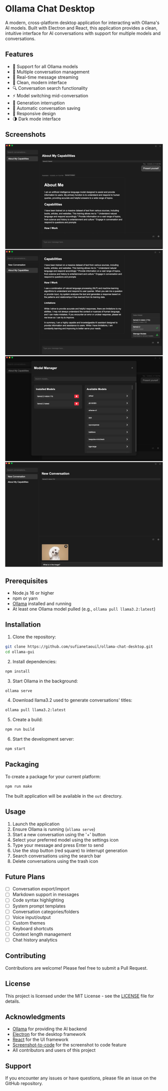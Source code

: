 # Ollama Chat Desktop

A modern, cross-platform desktop application for interacting with Ollama's AI models. Built with Electron and React, this application provides a clean, intuitive interface for AI conversations with support for multiple models and conversations.

## Features

- 🤖 Support for all Ollama models
- 💬 Multiple conversation management
- 🔄 Real-time message streaming
- 🎨 Clean, modern interface
- 🔍 Conversation search functionality
- ⚡ Model switching mid-conversation
- 🛑 Generation interruption
- 💾 Automatic conversation saving
- 📱 Responsive design
- 🌗 Dark mode interface

## Screenshots

![Screenshot](./screenshots/1.png)
![Screenshot](./screenshots/2.png)
![Screenshot](./screenshots/3.png)
![Screenshot](./screenshots/4.png)

## Prerequisites

- Node.js 16 or higher
- npm or yarn
- [Ollama](https://ollama.ai) installed and running
- At least one Ollama model pulled (e.g., `ollama pull llama3.2:latest`)

## Installation

1. Clone the repository:
```bash
git clone https://github.com/sufianetaouil/ollama-chat-desktop.git
cd ollama-gui
```

2. Install dependencies:
```bash
npm install
```

3. Start Ollama in the background:
```bash
ollama serve
```
4. Download llama3.2 used to generate conversations' titles:
```bash
ollama pull llama3.2:latest
```
5. Create a build:
```bash
npm run build
```
6. Start the development server:
```bash
npm start
```

## Packaging

To create a package for your current platform:

```bash
npm run make
```

The built application will be available in the `out` directory.

## Usage

1. Launch the application
2. Ensure Ollama is running (`ollama serve`)
3. Start a new conversation using the '+' button
4. Select your preferred model using the settings icon
5. Type your message and press Enter to send
6. Use the stop button (red square) to interrupt generation
7. Search conversations using the search bar
8. Delete conversations using the trash icon

## Future Plans

- [ ] Conversation export/import
- [ ] Markdown support in messages
- [ ] Code syntax highlighting
- [ ] System prompt templates
- [ ] Conversation categories/folders
- [ ] Voice input/output
- [ ] Custom themes
- [ ] Keyboard shortcuts
- [ ] Context length management
- [ ] Chat history analytics

## Contributing

Contributions are welcome! Please feel free to submit a Pull Request.

## License

This project is licensed under the MIT License - see the [LICENSE](LICENSE) file for details.

## Acknowledgments

- [Ollama](https://ollama.ai) for providing the AI backend
- [Electron](https://www.electronjs.org/) for the desktop framework
- [React](https://reactjs.org/) for the UI framework
- [Screenshot-to-code](https://github.com/abi/screenshot-to-code) for the screenshot to code feature
- All contributors and users of this project

## Support

If you encounter any issues or have questions, please file an issue on the GitHub repository.
```
